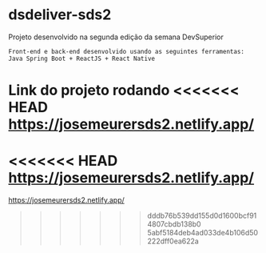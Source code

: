 # dsdeliver-sds2

Projeto desenvolvido na segunda edição da semana DevSuperior

`Front-end e back-end desenvolvido usando as seguintes ferramentas: Java Spring Boot + ReactJS + React Native`

Link do projeto rodando
<<<<<<< HEAD
https://josemeurersds2.netlify.app/
=======
<<<<<<< HEAD
https://josemeurersds2.netlify.app/
=======
https://josemeurersds2.netlify.app/
>>>>>>> dddb76b539dd155d0d1600bcf914807cbdb138b0
>>>>>>> 5abf5184deb4ad033de4b106d50222dff0ea622a
